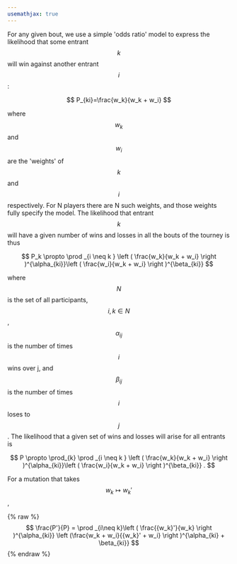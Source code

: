 ```yaml
---
usemathjax: true
---
```


For any given bout, we use a simple 'odds ratio' model to express the likelihood that some entrant $$k$$ will win against another entrant $$i$$ :

$$
P_{ki}=\frac{w_k}{w_k + w_i}
$$

where $$w_k$$ and $$w_i$$ are the 'weights' of $$k$$ and $$i$$ respectively.  For N players there are  N such weights, and those weights fully specify the model.  The likelihood that entrant $$k$$ will have a given number of wins and losses in all the bouts of the tourney is thus

$$
P_k \propto \prod _{i \neq k } \left ( \frac{w_k}{w_k + w_i} \right )^{\alpha_{ki}}\left ( \frac{w_i}{w_k + w_i} \right )^{\beta_{ki}}
$$

where $$N$$ is the set of all participants, $$i, k \in N$$, $$\alpha_{ij}$$ is the number of times $$i$$ wins over j, and $$\beta_{ij}$$ is the number of times $$i$$ loses to $$j$$ .  The likelihood that a given set of wins and losses will arise for all entrants is

$$
P \propto \prod_{k} \prod _{i \neq k } \left ( \frac{w_k}{w_k + w_i} \right )^{\alpha_{ki}}\left ( \frac{w_i}{w_k + w_i} \right )^{\beta_{ki}} .
$$

For a mutation that takes $$w_k \mapsto {w_k}'$$ ,

{% raw %}
$$
\frac{P'}{P} = \prod _{i\neq k}\left ( \frac{{w_k}'}{w_k} \right )^{\alpha_{ki}} \left (\frac{w_k + w_i}{{w_k}' + w_i} \right )^{\alpha_{ki} + \beta_{ki}}
$$
{% endraw %}
